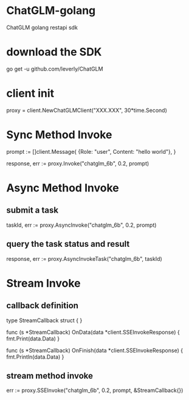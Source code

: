 # ChatGLM-golang
ChatGLM golang restapi sdk

# download the SDK
go get -u github.com/leverly/ChatGLM

# client init
proxy = client.NewChatGLMClient("XXX.XXX", 30*time.Second)

# Sync Method Invoke
prompt := []client.Message{
		{Role: "user", Content: "hello world"},
}

response, err := proxy.Invoke("chatglm_6b", 0.2, prompt)

# Async Method Invoke

## submit a task
taskId, err := proxy.AsyncInvoke("chatglm_6b", 0.2, prompt)

## query the task status and result
response, err := proxy.AsyncInvokeTask("chatglm_6b", taskId)

# Stream Invoke

## callback definition
type StreamCallback struct {
}

func (s *StreamCallback) OnData(data *client.SSEInvokeResponse) {
	fmt.Print(data.Data)
}

func (s *StreamCallback) OnFinish(data *client.SSEInvokeResponse) {
	fmt.Println(data.Data)
}

## stream method invoke
err := proxy.SSEInvoke("chatglm_6b", 0.2, prompt, &StreamCallback{})
